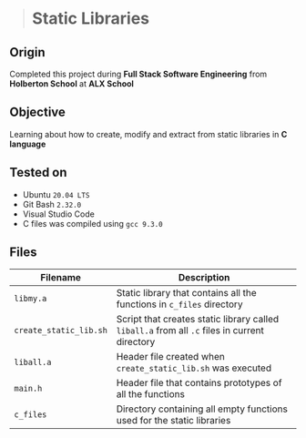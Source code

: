 > # Static Libraries
## Origin
Completed this project during **Full Stack Software Engineering** from **Holberton School** at **ALX School**

## Objective
Learning about how to create, modify and extract from static libraries in **C language**

## Tested on
* Ubuntu `20.04 LTS`
* Git Bash `2.32.0`
* Visual Studio Code
* C files was compiled using `gcc 9.3.0`

## Files

| Filename | Description |
| -------- | ----------- |
| `libmy.a` | Static library that contains all the functions in `c_files` directory |
| `create_static_lib.sh` | Script that creates static library called `liball.a` from all `.c` files in current directory |
| `liball.a` | Header file created when `create_static_lib.sh` was executed |
| `main.h` | Header file that contains prototypes of all the functions |
| `c_files` | Directory containing all empty functions used for the static libraries |